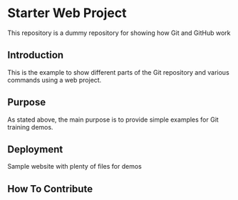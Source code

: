 # Starter Web Project

This repository is a dummy repository for showing how Git and GitHub work 

## Introduction

This is the example to show different parts of the Git repository and various commands using a web project.

## Purpose

As stated above, the main purpose is to provide simple examples for Git training demos.
## Deployment

Sample website with plenty of files for demos

## How To Contribute